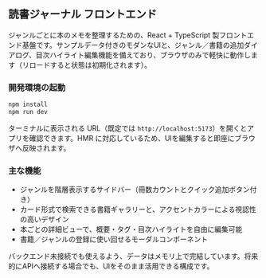 ## 読書ジャーナル フロントエンド

ジャンルごとに本のメモを整理するための、React + TypeScript 製フロントエンド基盤です。サンプルデータ付きのモダンなUIと、ジャンル／書籍の追加ダイアログ、目次ハイライト編集機能を備えており、ブラウザのみで軽快に動作します（リロードすると状態は初期化されます）。

### 開発環境の起動

```bash
npm install
npm run dev
```

ターミナルに表示される URL（既定では `http://localhost:5173`）を開くとアプリを確認できます。HMR に対応しているため、UIを編集すると即座にブラウザへ反映されます。

### 主な機能

- ジャンルを階層表示するサイドバー（冊数カウントとクイック追加ボタン付き）
- カード形式で検索できる書籍ギャラリーと、アクセントカラーによる視認性の高いデザイン
- 本ごとの詳細ビューで、概要・タグ・目次ハイライトを自由に編集可能
- 書籍／ジャンルの登録に使い回せるモーダルコンポーネント

バックエンド未接続でも使えるよう、データはメモリ上で完結しています。将来的にAPIへ接続する場合でも、UIをそのまま活用できる構成です。

